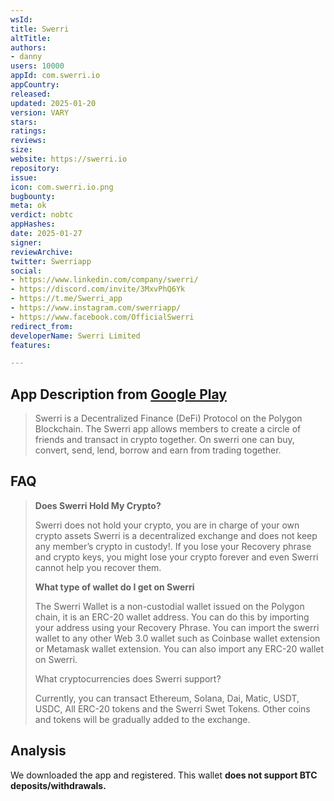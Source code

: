 ```yaml
---
wsId: 
title: Swerri
altTitle: 
authors:
- danny
users: 10000
appId: com.swerri.io
appCountry: 
released: 
updated: 2025-01-20
version: VARY
stars: 
ratings: 
reviews: 
size: 
website: https://swerri.io
repository: 
issue: 
icon: com.swerri.io.png
bugbounty: 
meta: ok
verdict: nobtc
appHashes: 
date: 2025-01-27
signer: 
reviewArchive: 
twitter: Swerriapp
social:
- https://www.linkedin.com/company/swerri/
- https://discord.com/invite/3MxvPhQ6Yk
- https://t.me/Swerri_app
- https://www.instagram.com/swerriapp/
- https://www.facebook.com/OfficialSwerri
redirect_from: 
developerName: Swerri Limited
features: 

---
```


## App Description from [Google Play](https://play.google.com/store/apps/details?id=com.swerri.io) 

> Swerri is a Decentralized Finance (DeFi) Protocol on the Polygon Blockchain. The Swerri app allows members to create a circle of friends and transact in crypto together. On swerri one can buy, convert, send, lend, borrow and earn from trading together. 

## FAQ

> **Does Swerri Hold My Crypto?**
>
> Swerri does not hold your crypto, you are in charge of your own crypto assets Swerri is a decentralized exchange and does not keep any member’s crypto in custody!. If you lose your Recovery phrase and crypto keys, you might lose your crypto forever and even Swerri cannot help you recover them.
>
> **What type of wallet do I get on Swerri**
>
> The Swerri Wallet is a non-custodial wallet issued on the Polygon chain, it is an ERC-20 wallet address. You can do this by importing your address using your Recovery Phrase. You can import the swerri wallet to any other Web 3.0 wallet such as Coinbase wallet extension or Metamask wallet extension. You can also import any ERC-20 wallet on Swerri.
>
> What cryptocurrencies does Swerri support? 
>
> Currently, you can transact Ethereum, Solana, Dai, Matic, USDT, USDC, All ERC-20 tokens and the Swerri Swet Tokens. Other coins and tokens will be gradually added to the exchange.

## Analysis 

We downloaded the app and registered. This wallet **does not support BTC deposits/withdrawals.**




